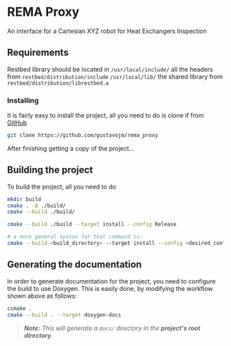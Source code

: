 # REMA Proxy

An interface for a Cartesian XYZ robot for Heat Exchangers Inspection

## Requirements

Restbed library should be located in `/usr/local/include/` all the headers from `restbed/distribution/include`
                                     `/usr/local/lib/` the shared library from `restbed/distribution/librestbed.a`

### Installing

It is fairly easy to install the project, all you need to do is clone if from
[GitHub](https://github.com/gustavojm/rema_proxy)

```bash
git clone https://github.com/gustavojm/rema_proxy
```

After finishing getting a copy of the project...

## Building the project

To build the project, all you need to do

```bash
mkdir build
cmake . -B ./build/
cmake --build ./build/
```

```bash
cmake --build ./build --target install --config Release

# a more general syntax for that command is:
cmake --build <build_directory> --target install --config <desired_config>
```
## Generating the documentation

In order to generate documentation for the project, you need to configure the build
to use Doxygen. This is easily done, by modifying the workflow shown above as follows:

```bash
ccmake .
cmake --build . --target doxygen-docs
```

> ***Note:*** *This will generate a `docs/` directory in the **project's root directory**.*
